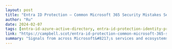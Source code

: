 ```yaml
---
layout: post
title: "Entra ID Protection – Common Microsoft 365 Security Mistakes Series"
author: "Ru"
date: 2024-02-07
tags: [entra-id-azure-active-directory, entra-id-protection-identity-protection, conditional-access, ems, entra-id-azure-ad]
link: "https://campbell.scot/entra-id-protection-common-microsoft-365-security-mistakes-series/?utm_source=rss&utm_medium=rss&utm_campaign=entra-id-protection-common-microsoft-365-security-mistakes-series"
summary: "Signals from across Microsoft&#8217;s services and ecosystems inform Entra ID Protection to detect risk. The risk detections can alert administrators or, better still, combine with other Entra and ..."
---
```

